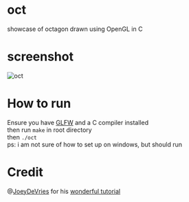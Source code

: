 # oct
showcase of octagon drawn using OpenGL in C

# screenshot
![oct](https://user-images.githubusercontent.com/58091631/115145579-f4d48000-a05a-11eb-8f86-99ebbc5dc882.png)

# How to run
Ensure you have [GLFW](https://www.glfw.org/download.html) and a C compiler installed   
then run ```make``` in root directory   
then ```./oct```     
ps: i am not sure of how to set up on windows, but should run  

# Credit
@[JoeyDeVries](https://github.com/JoeyDeVries) for his [wonderful tutorial](https://learnopengl.com/)
